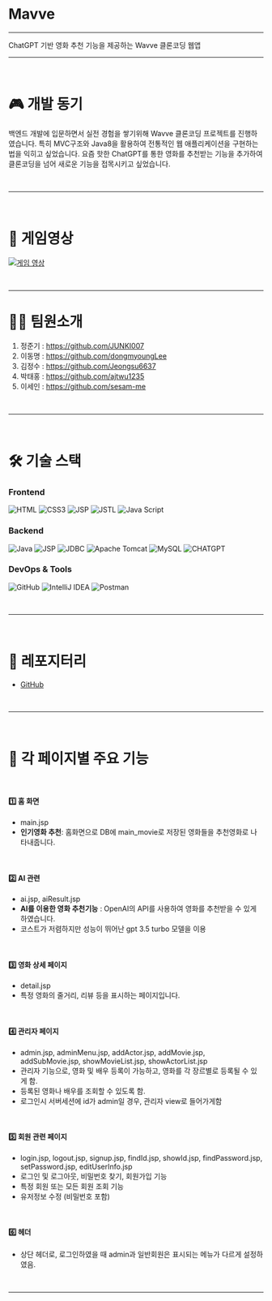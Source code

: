 # Mavve
***
ChatGPT 기반 영화 추천 기능을 제공하는 Wavve 클론코딩 웹앱
***
&nbsp;
#  🎮 개발 동기
백엔드 개발에 입문하면서 실전 경험을 쌓기위해 Wavve 클론코딩 프로젝트를 진행하였습니다.
특히 MVC구조와 Java8을 활용하여 전통적인 웹 애플리케이션을 구현하는 법을 익히고 싶었습니다.
요즘 핫한 ChatGPT를 통한 영화를 추천받는 기능을 추가하여 클론코딩을 넘어 새로운 기능을 접목시키고 싶었습니다.


&nbsp;
***
&nbsp;

# 🎥 게임영상
[![게임 영상](https://img.youtube.com/vi/7UMTDyJAuKY/0.jpg)](https://www.youtube.com/watch?v=7UMTDyJAuKY)


&nbsp;
***
# 👩‍🦲 팀원소개


1. 정준기 : https://github.com/JUNKI007
2. 이동명 : https://github.com/dongmyoungLee
3. 김정수 : https://github.com/Jeongsu6637
4. 박태홍 : https://github.com/ajtwu1235
5. 이세인 : https://github.com/sesam-me



&nbsp;
***
&nbsp;
# 🛠️ 기술 스택

### **Frontend**
![HTML](https://img.shields.io/badge/HTML-E34F26?style=flat&logo=html5&logoColor=white) ![CSS3](https://img.shields.io/badge/CSS-1572B6?style=flat&logo=css3&logoColor=white)
![JSP](https://img.shields.io/badge/JSP-4B4B77?style=flat&logo=&logoColor=white) ![JSTL](https://img.shields.io/badge/JSTL%201.2-FF160B?style=flat&logo=&logoColor=white)  ![Java Script](https://img.shields.io/badge/Java%20Script%20ES6-F7DF1E?style=flat&logo=javascript&logoColor=black) 



### **Backend**
![Java](https://img.shields.io/badge/Java8-FF7700?style=flat) ![JSP](https://img.shields.io/badge/JSP&Servlet-4B4B77?style=flat&logo=&logoColor=white) ![JDBC](https://img.shields.io/badge/JDBC-40AEF0?style=flat&logo=&logoColor=white)
![Apache Tomcat](https://img.shields.io/badge/Apache%20Tomcat-F8DC75?style=flat&logo=apachetomcat&logoColor=black) ![MySQL](https://img.shields.io/badge/MySQL-4479A1?style=flat&logo=mysql&logoColor=white) 
![CHATGPT](https://img.shields.io/badge/OpenAI-412991?style=flat&logo=openai&logoColor=white) 

### **DevOps & Tools**
![GitHub](https://img.shields.io/badge/GitHub-181717?style=flat&logo=github&logoColor=white) ![IntelliJ IDEA](https://img.shields.io/badge/IntelliJ%20IDEA-000000?style=flat&logo=intellij-idea&logoColor=white) ![Postman](https://img.shields.io/badge/Postman-FF6C37?style=flat&logo=postman&logoColor=black)

&nbsp;
***

&nbsp;
# 📂 레포지터리
- [GitHub](https://github.com/JUNKI007/Mavve)

&nbsp;
 
***
&nbsp;
# **💾  각 페이지별 주요 기능**
&nbsp;
#### **1️⃣ 홈 화면**
- main.jsp
- **인기영화 추천**: 홈화면으로 DB에 main_movie로 저장된 영화들을 추천영화로 나타내줍니다.

&nbsp;

#### **2️⃣ AI 관련**
- ai.jsp, aiResult.jsp  
- **AI를 이용한 영화 추천기능** : OpenAI의 API를 사용하여 영화를 추천받을 수 있게 하였습니다.
- 코스트가 저렴하지만 성능이 뛰어난 gpt 3.5 turbo 모델을 이용

&nbsp;

#### **3️⃣ 영화 상세 페이지**
- detail.jsp
- 특정 영화의 줄거리, 리뷰 등을 표시하는 페이지입니다.

&nbsp;

#### **4️⃣ 관리자 페이지**
- admin.jsp, adminMenu.jsp, addActor.jsp, addMovie.jsp, addSubMovie.jsp, showMovieList.jsp, showActorList.jsp
 - 관리자 기능으로, 영화 및 배우 등록이 가능하고, 영화를 각 장르별로 등록될 수 있게 함.
  - 등록된 영화나 배우를 조회할 수 있도록 함.
  - 로그인시 서버세션에 id가 admin일 경우, 관리자 view로 들어가게함



&nbsp;

#### **5️⃣ 회원 관련 페이지**
- login.jsp, logout.jsp, signup.jsp, findId.jsp, showId.jsp, findPassword.jsp, setPassword.jsp, editUserInfo.jsp
- 로그인 및 로그아웃, 비밀번호 찾기, 회원가입 기능
- 특정 회원 또는 모든 회원 조회 기능
- 유저정보 수정 (비밀번호 포함)


&nbsp;

#### **6️⃣ 헤더**
 - 상단 헤더로, 로그인하였을 때 admin과 일반회원은 표시되는 메뉴가 다르게 설정하였음.

  

&nbsp;

***
&nbsp;



